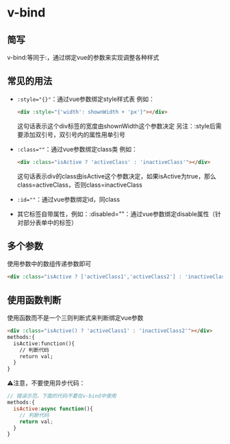 # v-bind

## 简写

v-bind:等同于:，通过绑定vue的参数来实现调整各种样式

## 常见的用法

- `:style="{}"`：通过vue参数绑定style样式表
   例如：

  ```html
  <div :style="{'width': shownWidth + 'px'}"></div>
  ```

  这句话表示这个div标签的宽度由shownWidth这个参数决定
   另注：:style​​后需要添加双引号，双引号内的属性用单引号

- `:class=""`：通过vue参数绑定class类
   例如：

  ```html
  <div :class="isActive ? 'activeClass' : 'inactiveClass'"></div>
  ```

  这句话表示div的class由isActive这个参数决定，如果isActive为true，那么class=activeClass，否则class=inactiveClass

- `:id=""`：通过vue参数绑定id，同class

- 其它标签自带属性，例如：:disabled=""：通过vue参数绑定disable属性（针对部分表单中的标签）

## 多个参数

使用参数中的数组传递参数即可

```html
<div :class="isActive ? ['activeClass1','activeClass2'] : 'inactiveClass2'"></div>
```

## 使用函数判断

使用函数而不是一个三则判断式来判断绑定vue参数

```html
<div :class="isActive() ? 'activeClass1' : 'inactiveClass2'"></div>
methods:{
  isActive:function(){
    // 判断代码
    return val;
  }
}
```

⚠️注意，不要使用异步代码：

```js
// 错误示范，下面的代码不要在v-bind中使用
methods:{
  isActive:async function(){
    // 判断代码
    return val;
  }
}
```